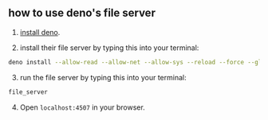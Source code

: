 ## how to use deno's file server

1. [install deno](https://docs.deno.com/runtime/getting_started/installation/).

2. install their file server by typing this into your terminal:

```bash
deno install --allow-read --allow-net --allow-sys --reload --force --global https://deno.land/std/http/file_server.ts
```

3. run the file server by typing this into your terminal:

```bash
file_server
```

4. Open `localhost:4507` in your browser.
